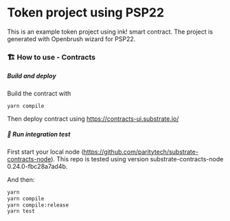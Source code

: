 # Token project using PSP22

This is an example token project using ink! smart contract. The project is generated with Openbrush wizard for PSP22.

### 🏗️ How to use - Contracts

##### Build and deploy

Build the contract with

```
yarn compile
```

Then deploy contract using https://contracts-ui.substrate.io/

##### 💫 Run integration test

First start your local node (https://github.com/paritytech/substrate-contracts-node). This repo is tested using version substrate-contracts-node 0.24.0-fbc28a7ad4b.

And then:

```sh
yarn
yarn compile
yarn compile:release
yarn test
```
